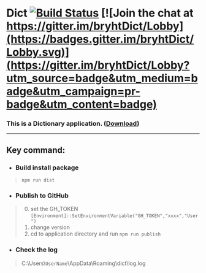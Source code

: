 # Dict [![Build Status](https://travis-ci.org/bryht/Dict.svg?branch=master)](https://travis-ci.org/bryht/Dict) [![Join the chat at https://gitter.im/bryhtDict/Lobby](https://badges.gitter.im/bryhtDict/Lobby.svg)](https://gitter.im/bryhtDict/Lobby?utm_source=badge&utm_medium=badge&utm_campaign=pr-badge&utm_content=badge)
### This is a Dictionary application. ([Download](http://ming.bryht.net/latest.html?bryht/Dict/setup))

***
##  Key command:
* ###  Build install package
> `npm run dist` 
* ###  Publish to GitHub
>0. set the GH_TOKEN `[Environment]::SetEnvironmentVariable("GH_TOKEN","xxxx","User")`
>1. change version
>2. cd to application directory and run `npm run publish`

* ###  Check the log
> C:\Users\\`UserName`\AppData\Roaming\dict\log.log
